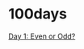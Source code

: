 # 100days

<a href="https://github.com/Subizzle/100days/blob/c2c35dd0e659720ffda48c7e2deec0049ac178e0/is_it_even.py">Day 1: Even or Odd?</a> 
